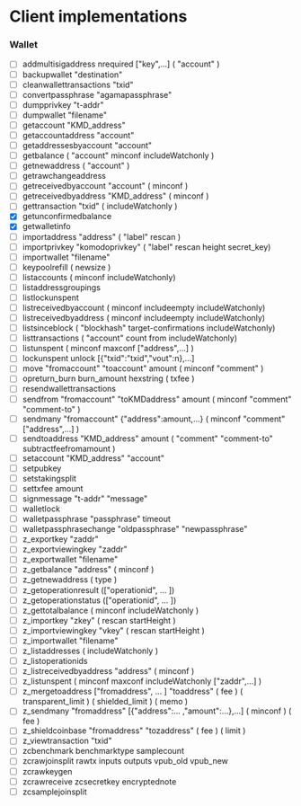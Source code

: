 # Client implementations

### Wallet

- [ ]   addmultisigaddress nrequired ["key",...] ( "account" )
- [ ]   backupwallet "destination"
- [ ]   cleanwallettransactions "txid"
- [ ]   convertpassphrase "agamapassphrase"
- [ ]   dumpprivkey "t-addr"
- [ ]   dumpwallet "filename"
- [ ]   getaccount "KMD_address"
- [ ]   getaccountaddress "account"
- [ ]   getaddressesbyaccount "account"
- [ ]   getbalance ( "account" minconf includeWatchonly )
- [ ]   getnewaddress ( "account" )
- [ ]   getrawchangeaddress
- [ ]   getreceivedbyaccount "account" ( minconf )
- [ ]   getreceivedbyaddress "KMD_address" ( minconf )
- [ ]   gettransaction "txid" ( includeWatchonly )
- [x]   getunconfirmedbalance
- [x]   getwalletinfo
- [ ]   importaddress "address" ( "label" rescan )
- [ ]   importprivkey "komodoprivkey" ( "label" rescan height secret_key)
- [ ]   importwallet "filename"
- [ ]   keypoolrefill ( newsize )
- [ ]   listaccounts ( minconf includeWatchonly)
- [ ]   listaddressgroupings
- [ ]   listlockunspent
- [ ]   listreceivedbyaccount ( minconf includeempty includeWatchonly)
- [ ]   listreceivedbyaddress ( minconf includeempty includeWatchonly)
- [ ]   listsinceblock ( "blockhash" target-confirmations includeWatchonly)
- [ ]   listtransactions ( "account" count from includeWatchonly)
- [ ]   listunspent ( minconf maxconf  ["address",...] )
- [ ]   lockunspent unlock [{"txid":"txid","vout":n},...]
- [ ]   move "fromaccount" "toaccount" amount ( minconf "comment" )
- [ ]   opreturn_burn burn_amount hexstring ( txfee )
- [ ]   resendwallettransactions
- [ ]   sendfrom "fromaccount" "toKMDaddress" amount ( minconf "comment" "comment-to" )
- [ ]   sendmany "fromaccount" {"address":amount,...} ( minconf "comment" ["address",...] )
- [ ]   sendtoaddress "KMD_address" amount ( "comment" "comment-to" subtractfeefromamount )
- [ ]   setaccount "KMD_address" "account"
- [ ]   setpubkey
- [ ]   setstakingsplit
- [ ]   settxfee amount
- [ ]   signmessage "t-addr" "message"
- [ ]   walletlock
- [ ]   walletpassphrase "passphrase" timeout
- [ ]   walletpassphrasechange "oldpassphrase" "newpassphrase"
- [ ]   z_exportkey "zaddr"
- [ ]   z_exportviewingkey "zaddr"
- [ ]   z_exportwallet "filename"
- [ ]   z_getbalance "address" ( minconf )
- [ ]   z_getnewaddress ( type )
- [ ]   z_getoperationresult (["operationid", ... ]) 
- [ ]   z_getoperationstatus (["operationid", ... ]) 
- [ ]   z_gettotalbalance ( minconf includeWatchonly )
- [ ]   z_importkey "zkey" ( rescan startHeight )
- [ ]   z_importviewingkey "vkey" ( rescan startHeight )
- [ ]   z_importwallet "filename"
- [ ]   z_listaddresses ( includeWatchonly )
- [ ]   z_listoperationids
- [ ]   z_listreceivedbyaddress "address" ( minconf )
- [ ]   z_listunspent ( minconf maxconf includeWatchonly ["zaddr",...] )
- [ ]   z_mergetoaddress ["fromaddress", ... ] "toaddress" ( fee ) ( transparent_limit ) ( shielded_limit ) ( memo )
- [ ]   z_sendmany "fromaddress" [{"address":... ,"amount":...},...] ( minconf ) ( fee )
- [ ]   z_shieldcoinbase "fromaddress" "tozaddress" ( fee ) ( limit )
- [ ]   z_viewtransaction "txid"
- [ ]   zcbenchmark benchmarktype samplecount
- [ ]   zcrawjoinsplit rawtx inputs outputs vpub_old vpub_new
- [ ]   zcrawkeygen
- [ ]   zcrawreceive zcsecretkey encryptednote
- [ ]   zcsamplejoinsplit